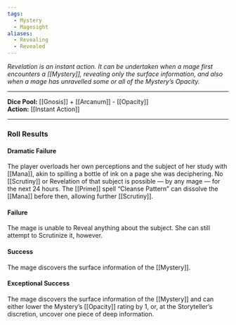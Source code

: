 ```yaml
---
tags:
  - Mystery
  - Magesight
aliases:
  - Revealing
  - Revealed
---
```

_Revelation is an instant action. It can be undertaken when a mage first encounters a [[Mystery]], revealing only the surface information, and also when a mage has unravelled some or all of the Mystery’s Opacity._

---

**Dice Pool:** [[Gnosis]] + [[Arcanum]] - [[Opacity]] \
**Action:** [[Instant Action]]

---

### Roll Results

#### Dramatic Failure

The player overloads her own perceptions and the subject of her study with [[Mana]], akin to spilling a bottle of ink on a page she was deciphering. No [[Scrutiny]] or Revelation of that subject is possible — by any mage — for the next 24 hours. The [[Prime]] spell “Cleanse Pattern” can dissolve the [[Mana]] before then, allowing further [[Scrutiny]].

#### Failure

The mage is unable to Reveal anything about the subject. She can still attempt to Scrutinize it, however.

#### Success

The mage discovers the surface information of the [[Mystery]].

#### Exceptional Success

The mage discovers the surface information of the [[Mystery]] and can either lower the Mystery’s [[Opacity]] rating by 1, or, at the Storyteller’s discretion, uncover one piece of deep information.

